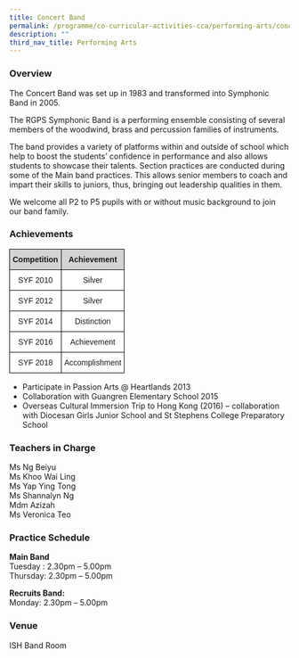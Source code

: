 ```yaml
---
title: Concert Band
permalink: /programme/co-curricular-activities-cca/performing-arts/concert-band/
description: ""
third_nav_title: Performing Arts
---
```

### Overview

The Concert Band was set up in 1983 and transformed into Symphonic Band in 2005.  
  
The RGPS Symphonic Band is a performing ensemble consisting of several members of the woodwind, brass and percussion families of instruments.  
  
The band provides a variety of platforms within and outside of school which help to boost the students’ confidence in performance and also allows students to showcase their talents. Section practices are conducted during some of the Main band practices. This allows senior members to coach and impart their skills to juniors, thus, bringing out leadership qualities in them.  
  
We welcome all P2 to P5 pupils with or without music background to join our band family.  
  

### Achievements

<style type="text/css">
.tg  {border-collapse:collapse;border-spacing:0;}
.tg td{border-color:black;border-style:solid;border-width:1px;font-family:Arial, sans-serif;font-size:14px;
  overflow:hidden;padding:10px 5px;word-break:normal;}
.tg th{border-color:black;border-style:solid;border-width:1px;font-family:Arial, sans-serif;font-size:14px;
  font-weight:normal;overflow:hidden;padding:10px 5px;word-break:normal;}
.tg .tg-n348{background-color:#D3D3D3;font-weight:bold;text-align:center;vertical-align:top}
.tg .tg-f4yw{background-color:#FFF;text-align:center;vertical-align:middle}
</style>
<table class="tg">
<thead>
  <tr>
    <th class="tg-n348">Competition</th>
    <th class="tg-n348">Achievement</th>
  </tr>
</thead>
<tbody>
  <tr>
    <td class="tg-f4yw"><span style="background-color:white">SYF 2010</span></td>
    <td class="tg-f4yw"><span style="background-color:white">Silver</span></td>
  </tr>
  <tr>
    <td class="tg-f4yw"><span style="background-color:white">SYF 2012</span></td>
    <td class="tg-f4yw"><span style="background-color:white">Silver</span></td>
  </tr>
  <tr>
    <td class="tg-f4yw"><span style="background-color:white">SYF 2014</span></td>
    <td class="tg-f4yw"><span style="background-color:white">Distinction</span></td>
  </tr>
  <tr>
    <td class="tg-f4yw"><span style="background-color:white">SYF 2016</span></td>
    <td class="tg-f4yw"><span style="background-color:white">Achievement</span></td>
  </tr>
  <tr>
    <td class="tg-f4yw"><span style="background-color:white">SYF 2018</span></td>
    <td class="tg-f4yw"><span style="background-color:white">Accomplishment</span></td>
  </tr>
</tbody>
</table>

*   Participate in Passion Arts @ Heartlands 2013
*   Collaboration with Guangren Elementary School 2015
*   Overseas Cultural Immersion Trip to Hong Kong (2016) – collaboration with Diocesan Girls Junior School and St Stephens College Preparatory School

  

### Teachers in Charge

  
Ms Ng Beiyu  <br>
Ms Khoo Wai Ling  <br>
Ms Yap Ying Tong  <br>
Ms Shannalyn Ng  <br>
Mdm Azizah  <br>
Ms Veronica Teo  
  

### Practice Schedule

  
**Main Band**  <br>
Tuesday : 2.30pm – 5.00pm  <br>
Thursday: 2.30pm – 5.00pm  
  
**Recruits Band:**  <br>
Monday: 2.30pm – 5.00pm  
  

### Venue
 
ISH Band Room